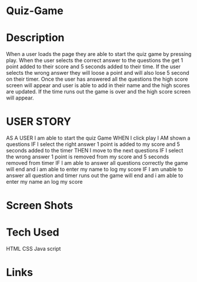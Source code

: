 # Quiz-Game

# Description

When a user loads the page they are able to start the quiz game by pressing play. When the user selects the correct answer to the questions the get 1 point added to their score and 5 seconds added to their time. If the user selects the wrong answer they will loose a point and will also lose 5 second on their timer. Once the user has answered all the questions the high score screen will appear and user is able to add in their name and the high scores are updated. If the time runs out the game is over and the high score screen will appear.

# USER STORY

AS A USER I am able to start the quiz Game
WHEN I click play
I AM shown a questions
IF I select the right answer 1 point is added to my score and 5 seconds added to the timer
THEN I move to the next questions
IF I select the wrong answer 1 point is removed from my score and 5 seconds removed from timer
IF I am able to answer all questions correctly the game will end and i am able to enter my name to log my score
IF I am unable to answer all question and timer runs out the game will end and i am able to enter my name an log my score

# Screen Shots

# Tech Used

HTML
CSS
Java script

# Links
